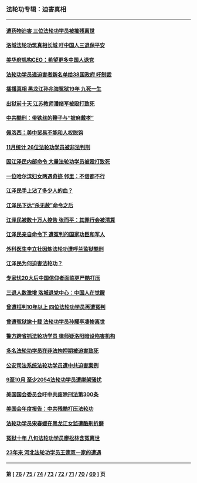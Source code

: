 ### 法轮功专辑：迫害真相
---
#### [遭药物迫害 三位法轮功学员被摧残离世](../../pages/nf4379/n13893822.md?12310430) 
#### [洛城法轮功筑真相长城 吁中国人三退保平安](../../pages/nf4379/n13892471.md?12310430) 
#### [美华府机构CEO：希望更多中国人退党](../../pages/nf4379/n13890897.md?12310430) 
#### [法轮功学员递迫害者新名单给38国政府 吁制裁](../../pages/nf4379/n13891149.md?12310430) 
#### [插播真相 黑龙江孙兆海冤狱19年 九死一生](../../pages/nf4379/n13889193.md?12310430) 
#### [出狱前十天 江苏教师潘绪军被殴打致死](../../pages/nf4379/n13888230.md?12310430) 
#### [中共酷刑：带铁丝的鞭子与“披麻戴孝”](../../pages/nf4379/n13887863.md?12310430) 
#### [佩洛西：美中贸易不能和人权脱钩](../../pages/nf4379/n13884884.md?12310430) 
#### [11月统计 26位法轮功学员被非法判刑](../../pages/nf4379/n13884724.md?12310430) 
#### [因江泽民内部命令 大量法轮功学员被殴打致死](../../pages/nf4379/n13877409.md?12310430) 
#### [一位哈尔滨妇女两遇奇迹 邻里：不信都不行](../../pages/nf4379/n13878017.md?12310430) 
#### [江泽民手上沾了多少人的血？](../../pages/nf4379/n13880318.md?12310430) 
#### [江泽民下达“杀无赦”命令之后](../../pages/nf4379/n13878084.md?12310430) 
#### [江泽民被数十万人控告 张而平：其罪行会被清算](../../pages/nf4379/n13878074.md?12310430) 
#### [江泽民亲自命令下 遭冤判的国家功臣和军人](../../pages/nf4379/n13876685.md?12310430) 
#### [外科医生李立壮因炼法轮功遭呼兰监狱酷刑](../../pages/nf4379/n13875403.md?12310430) 
#### [江泽民为何迫害法轮功？](../../pages/nf4379/n13876324.md?12310430) 
#### [专家忧20大后中国信仰者面临更严酷打压](../../pages/nf4379/n13874993.md?12310430) 
#### [三退人数激增 洛城退党中心：中国人在觉醒](../../pages/nf4379/n13874224.md?12310430) 
#### [曾遭枉判10年以上 四位法轮功学员再遭冤判](../../pages/nf4379/n13872398.md?12310430) 
#### [曾遭冤狱逾十载 法轮功学员孙耀亭凄惨离世](../../pages/nf4379/n13871692.md?12310430) 
#### [警方跨省抓法轮功学员 律师疑洛阳暗设陷害机构](../../pages/nf4379/n13870178.md?12310430) 
#### [多名法轮功学员在非法拘押期被迫害致死](../../pages/nf4379/n13870463.md?12310430) 
#### [公安司法系统法轮功学员遭中共迫害案例](../../pages/nf4379/n13869580.md?12310430) 
#### [9至10月 至少2054法轮功学员遭绑架骚扰](../../pages/nf4379/n13867111.md?12310430) 
#### [美国国会委员会吁中共废除刑法第300条](../../pages/nf4379/n13868121.md?12310430) 
#### [美国会年度报告：中共残酷打压法轮功](../../pages/nf4379/n13867408.md?12310430) 
#### [法轮功学员宋春媛在黑龙江女监遭酷刑折磨](../../pages/nf4379/n13865630.md?12310430) 
#### [冤狱十年 八旬法轮功学员廖松林含冤离世](../../pages/nf4379/n13864239.md?12310430) 
#### [23年来 河北法轮功学员王莲双一家的遭遇](../../pages/nf4379/n13863330.md?12310430) 

---
#### 第 [ [76](./76.md?12310430) / [75](./75.md?12310430) / [74](./74.md?12310430) / [73](./73.md?12310430) / [72](./72.md?12310430) / [71](./71.md?12310430) / [70](./70.md?12310430) / [69](./69.md?12310430) ] 页
